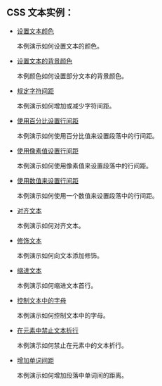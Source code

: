 ## CSS 文本实例：

- [设置文本颜色](http://www.w3school.com.cn/tiy/t.asp?f=csse_color)

  本例演示如何设置文本的颜色。

- [设置文本的背景颜色](http://www.w3school.com.cn/tiy/t.asp?f=csse_text_background)

  本例颜色如何设置部分文本的背景颜色。

- [规定字符间距](http://www.w3school.com.cn/tiy/t.asp?f=csse_letter-spacing)

  本例演示如何增加或减少字符间距。

- [使用百分比设置行间距](http://www.w3school.com.cn/tiy/t.asp?f=csse_dim_line-height_percent)

  本例演示如何使用百分比值来设置段落中的行间距。

- [使用像素值设置行间距](http://www.w3school.com.cn/tiy/t.asp?f=csse_dim_line-height_pixel)

  本例演示如何使用像素值来设置段落中的行间距。

- [使用数值来设置行间距](http://www.w3school.com.cn/tiy/t.asp?f=csse_dim_line-height_number)

  本例演示如何使用一个数值来设置段落中的行间距。

- [对齐文本](http://www.w3school.com.cn/tiy/t.asp?f=csse_text-align)

  本例演示如何对齐文本。

- [修饰文本](http://www.w3school.com.cn/tiy/t.asp?f=csse_text-decoration)

  本例演示如何向文本添加修饰。

- [缩进文本](http://www.w3school.com.cn/tiy/t.asp?f=csse_text-indent)

  本例演示如何缩进文本首行。

- [控制文本中的字母](http://www.w3school.com.cn/tiy/t.asp?f=csse_text-transform)

  本例演示如何控制文本中的字母。

- [在元素中禁止文本折行](http://www.w3school.com.cn/tiy/t.asp?f=csse_text_white-space)

  本例演示如何禁止在元素中的文本折行。

- [增加单词间距](http://www.w3school.com.cn/tiy/t.asp?f=csse_text_word-spacing)

  本例演示如何增加段落中单词间的距离。